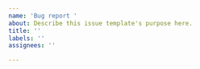 ```yaml
---
name: 'Bug report '
about: Describe this issue template's purpose here.
title: ''
labels: ''
assignees: ''

---
```



